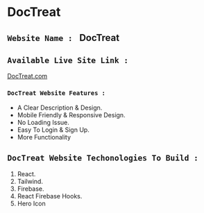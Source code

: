 # DocTreat

## `Website Name : ` DocTreat

## `Available Live Site Link :`

[DocTreat.com](DocTreat.com)

### `DocTreat Website Features :`

- A Clear Description & Design.
- Mobile Friendly & Responsive Design.
- No Loading Issue.
- Easy To Login & Sign Up.
- More Functionality

## `DocTreat Website Techonologies To Build : `

1. React.
2. Tailwind.
3. Firebase.
4. React Firebase Hooks.
5. Hero Icon
